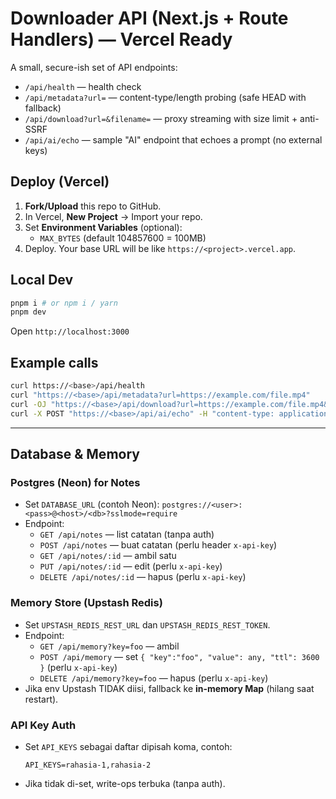 # Downloader API (Next.js + Route Handlers) — Vercel Ready

A small, secure-ish set of API endpoints:
- `/api/health` — health check
- `/api/metadata?url=` — content-type/length probing (safe HEAD with fallback)
- `/api/download?url=&filename=` — proxy streaming with size limit + anti-SSRF
- `/api/ai/echo` — sample "AI" endpoint that echoes a prompt (no external keys)

## Deploy (Vercel)
1. **Fork/Upload** this repo to GitHub.
2. In Vercel, **New Project** → Import your repo.
3. Set **Environment Variables** (optional):
   - `MAX_BYTES` (default 104857600 = 100MB)
4. Deploy. Your base URL will be like `https://<project>.vercel.app`.

## Local Dev
```bash
pnpm i # or npm i / yarn
pnpm dev
```
Open `http://localhost:3000`

## Example calls
```bash
curl https://<base>/api/health
curl "https://<base>/api/metadata?url=https://example.com/file.mp4"
curl -OJ "https://<base>/api/download?url=https://example.com/file.mp4&filename=video.mp4"
curl -X POST "https://<base>/api/ai/echo" -H "content-type: application/json" -d '{"prompt":"Hello"}'
```

---

## Database & Memory

### Postgres (Neon) for Notes
- Set `DATABASE_URL` (contoh Neon): `postgres://<user>:<pass>@<host>/<db>?sslmode=require`
- Endpoint:
  - `GET /api/notes` — list catatan (tanpa auth)
  - `POST /api/notes` — buat catatan (perlu header `x-api-key`)
  - `GET /api/notes/:id` — ambil satu
  - `PUT /api/notes/:id` — edit (perlu `x-api-key`)
  - `DELETE /api/notes/:id` — hapus (perlu `x-api-key`)

### Memory Store (Upstash Redis)
- Set `UPSTASH_REDIS_REST_URL` dan `UPSTASH_REDIS_REST_TOKEN`.
- Endpoint:
  - `GET /api/memory?key=foo` — ambil
  - `POST /api/memory` — set `{ "key":"foo", "value": any, "ttl": 3600 }` (perlu `x-api-key`)
  - `DELETE /api/memory?key=foo` — hapus (perlu `x-api-key`)
- Jika env Upstash TIDAK diisi, fallback ke **in-memory Map** (hilang saat restart).

### API Key Auth
- Set `API_KEYS` sebagai daftar dipisah koma, contoh:
  ```
  API_KEYS=rahasia-1,rahasia-2
  ```
- Jika tidak di-set, write-ops terbuka (tanpa auth).


